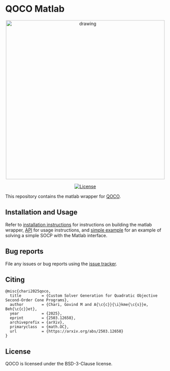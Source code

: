 # QOCO Matlab

<p align="center">
  <img src="https://github.com/user-attachments/assets/7bd44fa7-d198-4739-bb79-a5c15e04a8de" alt="drawing" width="500"/>
</p>

<p align="center">
  <a href="https://opensource.org/licenses/BSD-3-Clause"><img src="https://img.shields.io/badge/License-BSD_3--Clause-blue.svg" alt="License" /></a>
</p>

This repository contains the matlab wrapper for [QOCO](https://github.com/qoco-org/qoco).

## Installation and Usage

Refer to [installation instructions](https://qoco-org.github.io/qoco/install/matlab.html) for instructions on building the matlab wrapper, [API](https://qoco-org.github.io/qoco/api/matlab.html#matlab-interface) for usage instructions, and [simple example](https://qoco-org.github.io/qoco/examples/simple_example.html#simple-example) for an example of solving a simple SOCP with the Matlab interface.

## Bug reports

File any issues or bug reports using the [issue tracker](https://github.com/qoco-org/qoco-matlab/issues).

## Citing
```
@misc{chari2025qoco,
  title         = {Custom Solver Generation for Quadratic Objective Second-Order Cone Programs},
  author        = {Chari, Govind M and A{\c{c}}{\i}kme{\c{s}}e, Beh{\c{c}}et},
  year          = {2025},
  eprint        = {2503.12658},
  archiveprefix = {arXiv},
  primaryclass  = {math.OC},
  url           = {https://arxiv.org/abs/2503.12658}
}
```

## License

QOCO is licensed under the BSD-3-Clause license.
